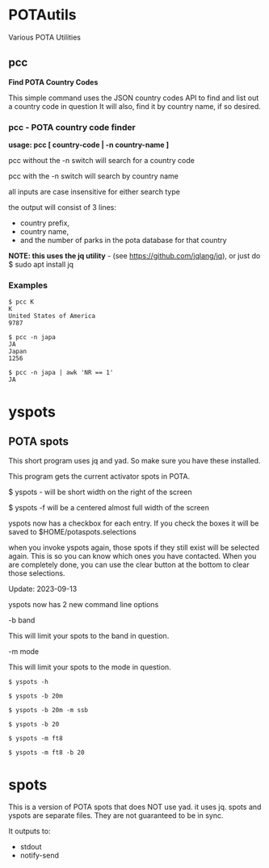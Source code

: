 # POTAutils
Various POTA Utilities

## pcc

**Find POTA Country Codes**

This simple command uses the JSON country codes API to find and list out a country code in question
It will also, find it by country name, if so desired.


### pcc - POTA country code finder

**usage: pcc [ country-code | -n country-name ]**

pcc without the -n switch will search for a country code

pcc with the -n switch will search by country name

all inputs are case insensitive for either search type

the output will consist of 3 lines: 
* country prefix, 
* country name, 
* and the number of parks in the pota database for that country

**NOTE: this uses the jq utility** - (see https://github.com/jqlang/jq), or just do $ sudo apt install jq

### Examples
```
$ pcc K
K
United States of America
9787
```

```
$ pcc -n japa
JA
Japan
1256
```

```
$ pcc -n japa | awk 'NR == 1'
JA
```

# yspots

## POTA spots

This short program uses jq and yad. So make sure you have these installed.

This program gets the current activator spots in POTA.

$ yspots - will be short width on the right of the screen

$ yspots -f will be a centered almost full width of the screen

yspots now has a checkbox for each entry. If you check the boxes it will be saved to $HOME/potaspots.selections 

when you invoke yspots again, those spots if they still exist will be selected again. This is so you can know which ones you have contacted. When you are completely done, you can use the clear button at the bottom to clear those selections.

Update: 2023-09-13

yspots now has 2 new command line options

-b band

This will limit your spots to the band in question.

-m mode

This will limit your spots to the mode in question.

```
$ yspots -h

$ yspots -b 20m

$ yspots -b 20m -m ssb

$ yspots -b 20

$ yspots -m ft8

$ yspots -m ft8 -b 20
```

# spots

This is a version of POTA spots that does NOT use yad. it uses jq. 
spots and yspots are separate files. They are not guaranteed to be in sync.

It outputs to:
* stdout
* notify-send
  
